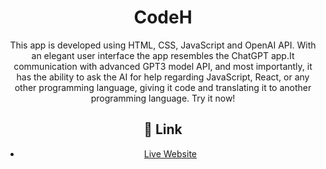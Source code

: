 <div align="center">
    <h1 align="center">CodeH</h1>

This app is developed using HTML, CSS, JavaScript and OpenAI API. With an elegant user interface the app resembles the ChatGPT app.It communication with advanced GPT3 model API, and most importantly, it has the ability to ask the AI for help regarding JavaScript, React, or any other programming language, giving it code and translating it to another programming language. Try it now!

## <a name="links">🔗 Link</a>

- [Live Website](https://code-h-pink.vercel.app/)
</div>
